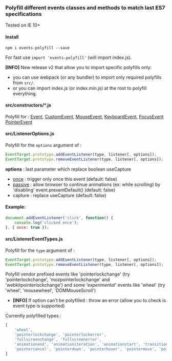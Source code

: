 ### Polyfill different events classes and methods to match last ES7 specifications

Tested on IE 10+

#### Install
```
npm i events-polyfill --save
```

For fast use `import 'events-polyfill'` (will import index.js).

**[INFO]** New release v2 that allow you to import specific polyfills only:
- you can use webpack (or any bundler) to import only required polyfills from `src/`.
- or you can import index.js (or index.min.js) at the root to polyfill everything.

#### src/constructors/*.js
Polyfill for :
[Event](https://developer.mozilla.org/en-US/docs/Web/API/Event),
[CustomEvent](https://developer.mozilla.org/en-US/docs/Web/API/CustomEvent),
[MouseEvent](https://developer.mozilla.org/en-US/docs/Web/API/MouseEvent),
[KeyboardEvent](https://developer.mozilla.org/en-US/docs/Web/API/KeyboardEvent),
[FocusEvent](https://developer.mozilla.org/en-US/docs/Web/API/FocusEvent)
[PointerEvent](https://developer.mozilla.org/en-US/docs/Web/API/PointerEvent)

#### src/ListenerOptions.js
Polyfill for the `options` argument of :
```js
EventTarget.prototype.addEventListener(type, listener[, options]);
EventTarget.prototype.removeEventListener(type, listener[, options]);
```

**options** : last parameter which replace boolean useCapture
* [once](https://developers.google.com/web/updates/2016/10/addeventlistener-once) : trigger only once this event (default: false)
* [passive](https://github.com/WICG/EventListenerOptions/blob/gh-pages/explainer.md) : allow browser to continue animations (ex: while scrolling) by 'disabling' event.preventDefault() (default: false)
* capture : replace useCapture (default: false)

#### Example:
```js
document.addEventListener('click', function() {
    console.log('clicked once');
}, { once: true });
```

#### src/ListenerEventTypes.js
Polyfill for the `type` argument of :
```js
EventTarget.prototype.addEventListener(type, listener[, options]);
EventTarget.prototype.removeEventListener(type, listener[, options]);
```

Polyfill vendor prefixed events like 'pointerlockchange' (try 'pointerlockchange', 'mozpointerlockchange' and 'webkitpointerlockchange') and some *'experimental'* events like 'wheel' (try 'wheel', 'mousewheel', 'DOMMouseScroll')
* **[INFO]** If option can't be polyfilled : throw an error (allow you to check is event type is supported)


Currently polyfilled types :
```js
[
    'wheel',
    'pointerlockchange', 'pointerlockerror',
    'fullscreenchange', 'fullscreenerror',
    'animationend', 'animationiteration', 'animationstart', 'transitionend',
    'pointercancel', 'pointerdown', 'pointerhover', 'pointermove', 'pointerout', 'pointerover', 'pointerup'
]
```